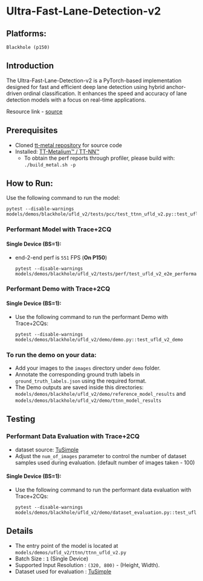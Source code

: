 # Ultra-Fast-Lane-Detection-v2

## Platforms:
    Blackhole (p150)

## Introduction
The Ultra-Fast-Lane-Detection-v2 is a PyTorch-based implementation designed for fast and efficient deep lane detection using hybrid anchor-driven ordinal classification. It enhances the speed and accuracy of lane detection models with a focus on real-time applications.

Resource link - [source](https://github.com/cfzd/Ultra-Fast-Lane-Detection-v2)

## Prerequisites
- Cloned [tt-metal repository](https://github.com/tenstorrent/tt-metal) for source code
- Installed: [TT-Metalium™ / TT-NN™](https://github.com/tenstorrent/tt-metal/blob/main/INSTALLING.md)
  - To obtain the perf reports through profiler, please build with: `./build_metal.sh -p`

## How to Run:

Use the following command to run the model:
  ```
  pytest --disable-warnings models/demos/blackhole/ufld_v2/tests/pcc/test_ttnn_ufld_v2.py::test_ufld_v2_model
  ```

### Performant Model with Trace+2CQ

#### Single Device (BS=1):
- end-2-end perf is `551` FPS (**On P150**)

  ```
  pytest --disable-warnings models/demos/blackhole/ufld_v2/tests/perf/test_ufld_v2_e2e_performant.py::test_ufldv2_e2e_performant
  ```

### Performant Demo with Trace+2CQ

#### Single Device (BS=1):
- Use the following command to run the performant Demo with Trace+2CQs:

  ```
  pytest --disable-warnings models/demos/blackhole/ufld_v2/demo/demo.py::test_ufld_v2_demo
  ```

### To run the demo on your data:
- Add your images to the `images` directory under `demo` folder.
- Annotate the corresponding ground truth labels in `ground_truth_labels.json` using the required format.
- The Demo outputs are saved inside this directories: `models/demos/blackhole/ufld_v2/demo/reference_model_results` and `models/demos/blackhole/ufld_v2/demo/ttnn_model_results`

## Testing
### Performant Data Evaluation with Trace+2CQ
- dataset source: [TuSimple](https://www.kaggle.com/datasets/manideep1108/tusimple)
- Adjust the `num_of_images` parameter to control the number of dataset samples used during evaluation. (default number of images taken - 100)

#### Single Device (BS=1):

- Use the following command to run the performant data evaluation with Trace+2CQs:

  ```
  pytest --disable-warnings models/demos/blackhole/ufld_v2/demo/dataset_evaluation.py::test_ufld_v2_dataset_inference
  ```


## Details
- The entry point of the model is located at ```models/demos/ufld_v2/ttnn/ttnn_ufld_v2.py```
- Batch Size : `1` (Single Device)
- Supported Input Resolution : `(320, 800)` - (Height, Width).
- Dataset used for evaluation : [TuSimple](https://www.kaggle.com/datasets/manideep1108/tusimple)
